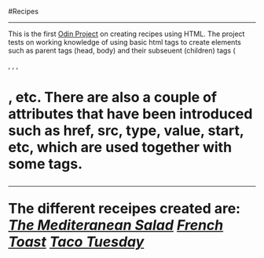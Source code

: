 #Recipes
***
This is the first [Odin Project](https://www.theodinproject.com/lessons/foundations-recipes) on creating recipes using HTML. The project tests on working knowledge of using basic html tags to create elements such as parent tags (head, body) and their subseuent (children) tags (<p>, <a>, <img>, <h1>, etc. There are also a couple of attributes that have been introduced such as href, src, type, value, start, etc, which are used together with some tags.
***

The different receipes created are:
*[The Mediteranean Salad](https://github.com/StacyKioko/The-Odin_project/blob/main/Odin-recipes/recipes/salad.html)*
*[French Toast](https://github.com/StacyKioko/The-Odin_project/blob/main/Odin-recipes/recipes/toast.html)*
*[Taco Tuesday](https://github.com/StacyKioko/The-Odin_project/blob/main/Odin-recipes/recipes/taco.html)*
